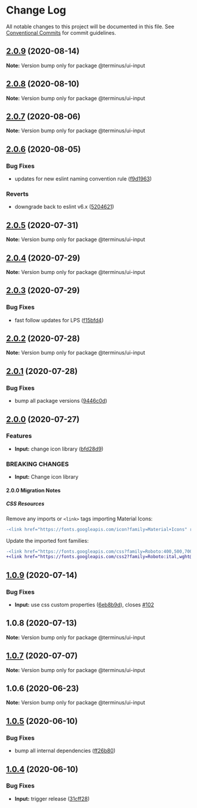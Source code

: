 # Change Log

All notable changes to this project will be documented in this file.
See [Conventional Commits](https://conventionalcommits.org) for commit guidelines.

## [2.0.9](https://github.com/GetTerminus/terminus-oss/compare/@terminus/ui-input@2.0.8...@terminus/ui-input@2.0.9) (2020-08-14)

**Note:** Version bump only for package @terminus/ui-input





## [2.0.8](https://github.com/GetTerminus/terminus-oss/compare/@terminus/ui-input@2.0.7...@terminus/ui-input@2.0.8) (2020-08-10)

**Note:** Version bump only for package @terminus/ui-input

## [2.0.7](https://github.com/GetTerminus/terminus-oss/compare/@terminus/ui-input@2.0.6...@terminus/ui-input@2.0.7) (2020-08-06)

**Note:** Version bump only for package @terminus/ui-input

## [2.0.6](https://github.com/GetTerminus/terminus-oss/compare/@terminus/ui-input@2.0.5...@terminus/ui-input@2.0.6) (2020-08-05)

### Bug Fixes

* updates for new eslint naming convention rule ([f9d1963](https://github.com/GetTerminus/terminus-oss/commit/f9d1963184a2e483274b629e6bb6504e21baa743))

### Reverts

* downgrade back to eslint v6.x ([5204621](https://github.com/GetTerminus/terminus-oss/commit/5204621a0c0aef6d7892222f190f07a620497d73))

## [2.0.5](https://github.com/GetTerminus/terminus-oss/compare/@terminus/ui-input@2.0.4...@terminus/ui-input@2.0.5) (2020-07-31)

**Note:** Version bump only for package @terminus/ui-input

## [2.0.4](https://github.com/GetTerminus/terminus-oss/compare/@terminus/ui-input@2.0.3...@terminus/ui-input@2.0.4) (2020-07-29)

**Note:** Version bump only for package @terminus/ui-input

## [2.0.3](https://github.com/GetTerminus/terminus-oss/compare/@terminus/ui-input@2.0.2...@terminus/ui-input@2.0.3) (2020-07-29)

### Bug Fixes

* fast follow updates for LPS ([f15bfd4](https://github.com/GetTerminus/terminus-oss/commit/f15bfd4fa088da2fea76e9964c664bad8844e740))

## [2.0.2](https://github.com/GetTerminus/terminus-oss/compare/@terminus/ui-input@2.0.1...@terminus/ui-input@2.0.2) (2020-07-28)

**Note:** Version bump only for package @terminus/ui-input

## [2.0.1](https://github.com/GetTerminus/terminus-oss/compare/@terminus/ui-input@2.0.0...@terminus/ui-input@2.0.1) (2020-07-28)

### Bug Fixes

* bump all package versions ([9446c0d](https://github.com/GetTerminus/terminus-oss/commit/9446c0d5cde3bd693cfba7cabbfd2db443a47b00))

## [2.0.0](https://github.com/GetTerminus/terminus-oss/compare/@terminus/ui-input@1.0.9...@terminus/ui-input@2.0.0) (2020-07-27)

### Features

* **Input:** change icon library ([bfd28d9](https://github.com/GetTerminus/terminus-oss/commit/bfd28d96ba7355e4bc5596b0c34030ecdc71adf7))

### BREAKING CHANGES

* **Input:** Change icon library

#### 2.0.0 Migration Notes

##### CSS Resources

Remove any imports or `<link>` tags importing Material Icons:

```diff
-<link href="https://fonts.googleapis.com/icon?family=Material+Icons" rel="stylesheet">
```

Update the imported font families:

```diff
-<link href="https://fonts.googleapis.com/css?family=Roboto:400,500,700" rel="stylesheet">
+<link href="https://fonts.googleapis.com/css2?family=Roboto:ital,wght@0,400;0,500;0,700;1,400&display=swap" rel="stylesheet">
```

## [1.0.9](https://github.com/GetTerminus/terminus-oss/compare/@terminus/ui-input@1.0.8...@terminus/ui-input@1.0.9) (2020-07-14)

### Bug Fixes

* **Input:** use css custom properties ([6eb8b9d](https://github.com/GetTerminus/terminus-oss/commit/6eb8b9d15a33e9d893573b9f19daa95e23f26a45)), closes [#102](https://github.com/GetTerminus/terminus-oss/issues/102)

## 1.0.8 (2020-07-13)

**Note:** Version bump only for package @terminus/ui-input

## [1.0.7](https://github.com/GetTerminus/terminus-oss/compare/@terminus/ui-input@1.0.6...@terminus/ui-input@1.0.7) (2020-07-07)

**Note:** Version bump only for package @terminus/ui-input

## 1.0.6 (2020-06-23)

**Note:** Version bump only for package @terminus/ui-input

## [1.0.5](https://github.com/GetTerminus/terminus-oss/compare/@terminus/ui-input@1.0.4...@terminus/ui-input@1.0.5) (2020-06-10)

### Bug Fixes

* bump all internal dependencies ([ff26b80](https://github.com/GetTerminus/terminus-oss/commit/ff26b806bb599401f006996be5b567a378e68ef3))

## [1.0.4](https://github.com/GetTerminus/terminus-oss/compare/@terminus/ui-input@1.0.3...@terminus/ui-input@1.0.4) (2020-06-10)

### Bug Fixes

* **Input:** trigger release ([31cff28](https://github.com/GetTerminus/terminus-oss/commit/31cff28952acd04da2fe8e090a2d362178ea9aeb))
